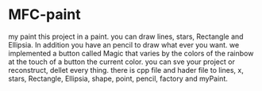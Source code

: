 # MFC-paint
my paint
this project in a paint. you can draw lines, stars, Rectangle and Ellipsia.
In addition you have an pencil to draw what ever you want. we implemented a button called Magic that varies by the colors of the rainbow at the touch of a button the current color. 
you can sve your project or reconstruct, dellet every thing.
there is cpp file and hader file to lines, x, stars, Rectangle, Ellipsia, shape, point, pencil, factory and myPaint.
